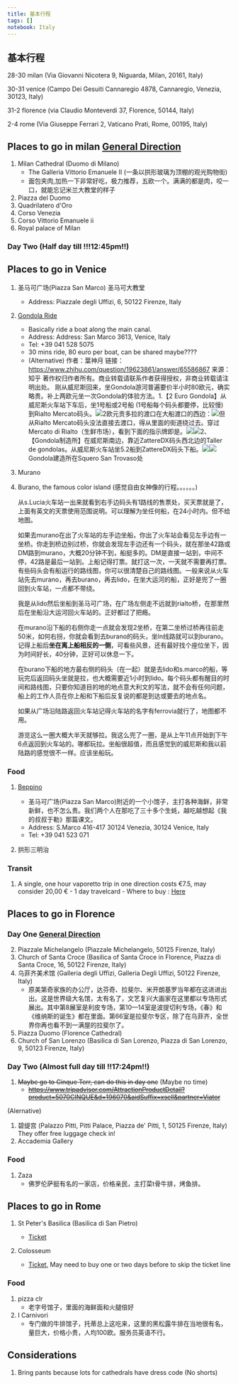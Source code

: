 ```yaml
---
title: 基本行程
tags: []
notebook: Italy
---
```


## 基本行程

28-30 milan (Via Giovanni Nicotera 9, Niguarda, Milan, 20161, Italy)

30-31 venice (Campo Dei Gesuiti Cannaregio 4878, Cannaregio, Venezia, 30123, Italy)

31-2 florence (via Claudio Monteverdi 37, Florence, 50144, Italy)

2-4 rome (Via Giuseppe Ferrari 2, Vaticano Prati, Rome, 00195, Italy)


## Places to go in milan [General Direction](https://www.google.com/maps/dir/Milan+Cathedral,+20122+Milano,+Italy/Piazza+del+Duomo,+Milano,+Italy/Quadrilatero+D'oro,+Milan,+Metropolitan+City+of+Milan,+Italy/Corso+Venezia,+Milano,+Italy/Corso+Vittorio+Emanuele+II,+Milano,+Italy/Palazzo+Reale,+Piazza+del+Duomo,+12,+20122+Milano,+Italy/@45.4653188,9.1951639,16z/data=!4m38!4m37!1m5!1m1!1s0x4786c6aee45f8ffb:0xfcdee99841af6521!2m2!1d9.1919429!2d45.4641892!1m5!1m1!1s0x4786c6ae939351df:0xd445dec2978d0e3f!2m2!1d9.1899885!2d45.4641776!1m5!1m1!1s0x4786c6ad1df87d7d:0xeb498cf8e3c07163!2m2!1d9.1953068!2d45.4684945!1m5!1m1!1s0x4786c6bbc46abb41:0xf3cc7c4d05d2a2d4!2m2!1d9.2010583!2d45.4706215!1m5!1m1!1s0x4786c6af901d15df:0xc70e9cedd88cc98d!2m2!1d9.1954604!2d45.4654252!1m5!1m1!1s0x4786c6aec57575a1:0xdd579e63ba086381!2m2!1d9.1911883!2d45.4631163!3e2)
1. Milan Cathedral (Duomo di Milano)
	- The Galleria Vittorio Emanuele II (一条以拱形玻璃为顶棚的观光购物街)
	- 面包夹肉,加热一下非常好吃，极力推荐，五欧一个。满满的都是肉，咬一口，就能忘记米兰大教堂的样子
1. Piazza del Duomo
1. Quadrilatero d'Oro
1. Corso Venezia
1. Corso Vittorio Emanuele ii
1. Royal palace of Milan

### Day Two (Half day till **!!!12:45pm!!**)

## Places to go in Venice

1. 圣马可广场(Piazza San Marco) 圣马可大教堂
	- Address: Piazzale degli Uffizi, 6, 50122 Firenze, Italy

2. [Gondola Ride](http://www.gondolavenezia.it/home.asp)
	- Basically ride a boat along the main canal.
	- Address: Address: San Marco 3613, Venice, Italy
	- Tel: +39 041 528 5075
	- 30 mins ride, 80 euro per boat, can be shared maybe????
	- (Alternative)	作者：葉神月 链接：https://www.zhihu.com/question/19623861/answer/65586867 来源：知乎 著作权归作者所有。商业转载请联系作者获得授权，非商业转载请注明出处。 刚从威尼斯回来，坐Gondola游河普遍要价半小时80欧元，确实略贵。补上两欧元坐一次Gondola的体验方法。1.【2 Euro Gondola】从威尼斯火车站下车后，坐1号船或2号船 (1号船每个码头都要停，比较慢) 到Rialto Mercato码头。![](https://pic4.zhimg.com/2e7b43c7e8d4790d74f8a3ab4a59a763_b.png)2欧元贡多拉的渡口在大船渡口的西边：![](https://pic3.zhimg.com/f514222f11205c425e8026c85f6074ea_b.png)但从Rialto Mercato码头没法直接去渡口，得从里面的街道绕过去。穿过Mercato di Rialto（生鲜市场），看到下面的指示牌即是。![](https://pic3.zhimg.com/0c4ac8cd10522e8b56c9b431f0dd8f3a_b.jpg)![](https://pic2.zhimg.com/09110b32a1ee07ed2d6dba2647dd2b29_b.jpg)2、【Gondola制造所】在威尼斯南边，靠近ZattereDX码头西北边的Taller de gondolas。从威尼斯火车站坐5.2船到ZattereDX码头下船。![](https://pic4.zhimg.com/1d412cb2ce81a7f0d5ed8a8d8fdae0f3_b.png)![](https://pic1.zhimg.com/5e7a72cad7a218cd6a647362d6708000_b.png)Gondola建造所在Squero San Trovaso处

2. Murano 
3. Burano, the famous color island (感觉自由女神像的行程。。。。。。)
 
	从s.Lucia火车站一出来就看到右手边码头有1路线的售票处，买天票就是了，上面有英文的天票使用范围说明。可以理解为坐任何船，在24小时内。但不给地图。

	如果去murano在出了火车站的左手边坐船，你出了火车站会看见左手边有一坐桥。你走到桥边别过桥，你就会发现左手边还有一个码头，就在那坐42路或DM路到murano，大概20分钟不到，船挺多的。DM是直接一站到，中间不停，42路是最后一站到。上船记得打票。就打这一次，一天就不需要再打票。有些码头会有船运行的路线图，你可以很清楚自己的路线图。一般来说从火车站先去murano，再去burano，再去lido，在坐大运河的船，正好是兜了一圈回到火车站，一点都不带绕。

	我是从lido然后坐船到圣马可广场，在广场左侧走不远就到rialto桥，在那里然后在坐船沿大运河回火车站的。正好都过了把瘾。

	在murano沿下船的右侧你走一点就会发现2坐桥，在第二坐桥过桥再往前走50米，如何右拐，你就会看到去burano的码头，坐ln线路就可以到burano。记得上船后**坐在离上船相反的一侧**，可看些风景，还有最好找个座位坐下，因为时间好长，40分钟，正好可以休息一下。

	在burano下船的地方最右侧的码头（在一起）就是去lido和s.marco的船，等玩完后返回码头坐就是拉，也大概需要近1小时到lido。每个码头都有醒目的时间和路线图，只要你知道目的地的地点意大利文的写法，就不会有任何问题，船上的工作人员在你上船和下船后反复说的都是到达或要去的地点名。

	如果从广场沿陆路返回火车站记得火车站的名字有ferrovia就行了，地图都不用。

	游览这么一圈大概大半天就够拉。我这么兜了一圈，是从上午11点开始到下午6点返回到火车站的。哪都玩拉。坐船很超值，而且感觉到的威尼斯和我以前陆路的感觉很不一样。应该坐船玩。

### Food

1. [Beppino](https://www.tripadvisor.com/Restaurant_Review-g187870-d2707619-Reviews-Beppino-Venice_Veneto.html)
	- 圣马可广场(Piazza San Marco)附近的一个小馆子，主打各种海鲜，非常新鲜，也不怎么贵。我们两个人在那吃了三十多个生蚝，越吃越想起《我的叔叔于勒》那篇课文。
	- Address: S.Marco 416-417 30124 Venezia, 30124 Venice, Italy
	- Tel: +39 041 523 071

2. 拱形三明治

### Transit

1. A single, one hour vaporetto trip in one direction costs €7.5, may consider 20,00 € - 1 day travelcard
		- Where to buy : [Here](http://www.veneziaunica.it/en/e-commerce/services)



## Places to go in Florence

### Day One [General Direction](https://maps.app.goo.gl/?link=https://www.google.com/maps/dir/Piazzale%2BMichelangelo,%2B50125%2BFirenze,%2BItaly/Basilica%2Bof%2BSanta%2BCroce,%2BPiazza%2Bdi%2BSanta%2BCroce,%2BFlorence,%2BMetropolitan%2BCity%2Bof%2BFlorence,%2BItaly/Galleria%2BDegli%2BUffizi,%2BFlorence,%2BMetropolitan%2BCity%2Bof%2BFlorence,%2BItaly/Piazza%2Bdel%2BDuomo,%2BFirenze,%2BItaly/Basilica%2Bdi%2BSan%2BLorenzo,%2BPiazza%2Bdi%2BSan%2BLorenzo,%2B9,%2B50123%2BFirenze,%2BItaly/Pitti%2BPalace,%2BPiazza%2Bde%27%2BPitti,%2B1,%2B50125%2BFirenze,%2BItaly/@43.7684374,11.2482147,15z/data%3D!4m38!4m37!1m5!1m1!1s0x132a53f743663843:0xb4f768e1820d5119!2m2!1d11.2650561!2d43.7629314!1m5!1m1!1s0x132a540723ccc331:0x8f8279649c131255!2m2!1d11.2622677!2d43.7685683!1m5!1m1!1s0x132a5400bfbab085:0x1549ca26e93fe495!2m2!1d11.2566778!2d43.7685896!1m5!1m1!1s0x132a5403c21b33ed:0x26185936f22c8e1a!2m2!1d11.255985!2d43.7734602!1m5!1m1!1s0x132a5402f87d976b:0xeda7c032191812ec!2m2!1d11.2538762!2d43.7749619!1m5!1m1!1s0x132a515441db99f1:0x5cd0cce4e6f1502a!2m2!1d11.2500081!2d43.7651533!3e2?utm_source%3Dapp-invite%26mt%3D8%26pt%3D9008%26utm_medium%3DSIMPLE%26utm_campaign%3Ds2e-ai%26ct%3Ds2e-ai&apn=com.google.android.apps.maps&amv=703000000&isi=585027354&ibi=com.google.Maps&ius=comgooglemapsurl&utm_source=app-invite&mt=8&pt=9008&utm_medium=SIMPLE&utm_campaign=s2e-ai&ct=s2e-ai&invitation_id=493454522602-bf583533-068e-4daa-ba37-00ee6b172da8)

2. Piazzale Michelangelo (Piazzale Michelangelo, 50125 Firenze, Italy)
3. Church of Santa Croce (Basilica of Santa Croce in Florence, Piazza di Santa Croce, 16, 50122 Firenze, Italy)
1. 乌菲齐美术馆 (Galleria degli Uffizi, Galleria Degli Uffizi, 50122 Firenze, Italy)
	+ 原美第奇家族的办公厅，达芬奇、拉斐尔、米开朗基罗当年都在这进进出出。这是世界级大名馆，太有名了，文艺复兴大画家在这里都以专场形式展出。其中第8展室是利皮专场，第10—14室是波提切利专场，《春》和《维纳斯的诞生》都在里面。第66室是拉斐尔专区，除了在乌菲齐，全世界你再也看不到一满屋的拉斐尔了。
1. Piazza Duomo (Florence Cathedral)
2. Church of San Lorenzo (Basilica di San Lorenzo, Piazza di San Lorenzo, 9, 50123 Firenze, Italy)

### Day Two (Almost full day till **!!17:24pm!!**)

1. ~~Maybe go to Cinque Terr, can do this in day one~~ (Maybe no time)
	- ~~https://www.tripadvisor.com/AttractionProductDetail?product=5070CINQUE&d=196070&aidSuffix=xsell&partner=Viator~~

(Alernative)

1. 碧缇宫 (Palazzo Pitti, Pitti Palace, Piazza de' Pitti, 1, 50125 Firenze, Italy) They offer free luggage check in!
2. Accademia Gallery

### Food

1. Zaza
	- 佛罗伦萨挺有名的一家店，价格亲民，主打菜t骨牛排，烤鱼排。



## Places to go in Rome

1. St Peter's Basilica (Basilica di San Pietro)
	- [Ticket](http://romeinfo.rome.ticketbar.eu/en/vatican/st-peters-basilica-/)

1. Colosseum
	- [Ticket](http://www.coopculture.it/en/colosseo-e-shop.cfm), May need to buy one or two days before to skip the ticket line

### Food

1. pizza clr
	- 老字号馆子，里面的海鲜面和火腿倍好 
2. I Carnivori
	- 专门做的牛排馆子，托蒂总上这吃来，这里的黑松露牛排在当地很有名，量巨大，价格小贵，人均100欧。服务员英语不行。


## Considerations

1. Bring pants because lots for cathedrals have dress code (No shorts)
